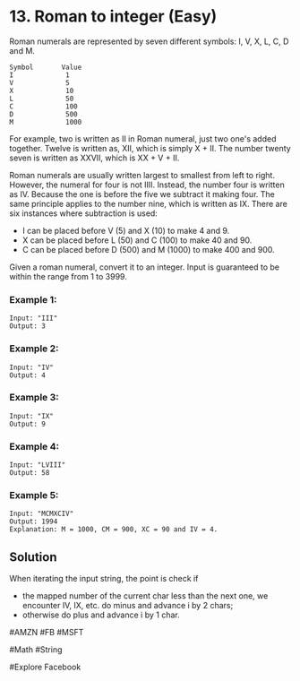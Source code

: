 # 13. Roman to integer (Easy)

Roman numerals are represented by seven different symbols: I, V, X, L, C, D and M.
```
Symbol       Value
I             1
V             5
X             10
L             50
C             100
D             500
M             1000
```
For example, two is written as II in Roman numeral, just two one's added together. Twelve is written as, XII, which is simply X + II. The number twenty seven is written as XXVII, which is XX + V + II.

Roman numerals are usually written largest to smallest from left to right. However, the numeral for four is not IIII. Instead, the number four is written as IV. Because the one is before the five we subtract it making four. The same principle applies to the number nine, which is written as IX. There are six instances where subtraction is used:

- I can be placed before V (5) and X (10) to make 4 and 9. 
- X can be placed before L (50) and C (100) to make 40 and 90. 
- C can be placed before D (500) and M (1000) to make 400 and 900.

Given a roman numeral, convert it to an integer. Input is guaranteed to be within the range from 1 to 3999.

### Example 1:
```
Input: "III"
Output: 3
```
### Example 2:
```
Input: "IV"
Output: 4
```
### Example 3:
```
Input: "IX"
Output: 9
```
### Example 4:
```
Input: "LVIII"
Output: 58
```
### Example 5:
```
Input: "MCMXCIV"
Output: 1994
Explanation: M = 1000, CM = 900, XC = 90 and IV = 4.
```

## Solution
When iterating the input string, the point is check if 
- the mapped number of the current char less than the next one, we encounter IV, IX, etc. do minus and advance i by 2 chars;
- otherwise do plus and advance i by 1 char.

#AMZN #FB #MSFT

#Math #String

#Explore Facebook
